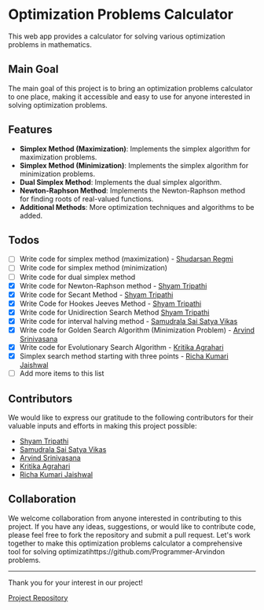 # Optimization Problems Calculator

This web app provides a calculator for solving various optimization problems in mathematics.

## Main Goal
The main goal of this project is to bring an optimization problems calculator to one place, making it accessible and easy to use for anyone interested in solving optimization problems.

## Features
- **Simplex Method (Maximization)**: Implements the simplex algorithm for maximization problems.
- **Simplex Method (Minimization)**: Implements the simplex algorithm for minimization problems.
- **Dual Simplex Method**: Implements the dual simplex algorithm.
- **Newton-Raphson Method**: Implements the Newton-Raphson method for finding roots of real-valued functions.
- **Additional Methods**: More optimization techniques and algorithms to be added.

## Todos
- [ ] Write code for simplex method (maximization) - [Shudarsan Regmi](https://github.com/ShudarsanRegmi)
- [ ] Write code for simplex method (minimization)
- [ ] Write code for dual simplex method
- [X] Write code for Newton-Raphson method - [Shyam Tripathi](https://github.com/TheShyamTripathi)
- [X] Write code for Secant Method - [Shyam Tripathi](https://github.com/TheShyamTripathi)
- [X] Write Code for Hookes Jeeves Method - [Shyam Tripathi](https://github.com/TheShyamTripathi)
- [X] Write code for Unidirection Search Method  [Shyam Tripathi](https://github.com/TheShyamTripathi)  
- [X] Write code for interval halving method -  [Samudrala Sai Satya Vikas](https://github.com/Samudralavikas2005)
- [X] Write code for Golden Search Algorithm (Minimization Problem) - [Arvind Srinivasana](https://github.com/Programmer-Arvind)
- [X] Write code for Evolutionary Search Algorithm - [Kritika Agrahari](https://github.com/KritikaAgrahari)
- [X] Simplex search method starting with three points - [Richa Kumari Jaishwal](https://github.com/richajaishwal0) 
- [ ] Add more items to this list

## Contributors
We would like to express our gratitude to the following contributors for their valuable inputs and efforts in making this project possible:

- [Shyam Tripathi](https://github.com/TheShyamTripathi)
- [Samudrala Sai Satya Vikas](https://github.com/Samudralavikas2005)
- [Arvind Srinivasana](https://github.com/Programmer-Arvind)
- [Kritika Agrahari](https://github.com/KritikaAgrahari)
- [Richa Kumari Jaishwal](https://github.com/richajaishwal0)

## Collaboration
We welcome collaboration from anyone interested in contributing to this project. If you have any ideas, suggestions, or would like to contribute code, please feel free to fork the repository and submit a pull request. Let's work together to make this optimization problems calculator a comprehensive tool for solving optimizatihttps://github.com/Programmer-Arvindon problems.

---

Thank you for your interest in our project!

[Project Repository](https://github.com/ShudarsanRegmi/optimizationProblemsCalculator)


